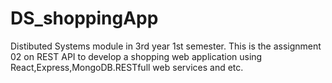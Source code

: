 # DS_shoppingApp
Distibuted Systems module in 3rd year 1st semester. This is the assignment 02 on REST API to develop a shopping web application using React,Express,MongoDB.RESTfull web services and etc.
